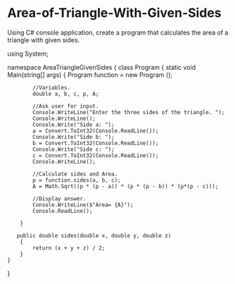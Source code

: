 # Area-of-Triangle-With-Given-Sides
Using C# console application, create a program that calculates the area of a triangle with given sides.

using System;

namespace AreaTriangleGivenSides
{
    class Program
    { 
        static void Main(string[] args)
        {
            Program function = new Program ();

            //Variables.
            double a, b, c, p, A;

            //Ask user for input.
            Console.WriteLine("Enter the three sides of the triangle. ");
            Console.WriteLine();
            Console.Write("Side a: ");
            a = Convert.ToInt32(Console.ReadLine());
            Console.Write("Side b: ");
            b = Convert.ToInt32(Console.ReadLine());
            Console.Write("Side c: ");
            c = Convert.ToInt32(Console.ReadLine());
            Console.WriteLine();

            //Calculate sides and Area.
            p = function.sides(a, b, c);
            A = Math.Sqrt((p * (p - a)) * (p * (p - b)) * (p*(p - c)));

            //Display answer.
            Console.WriteLine($"Area= {A}");
            Console.ReadLine();

        }

       public double sides(double x, double y, double z)
        {
            return (x + y + z) / 2;
        }
    }
}
